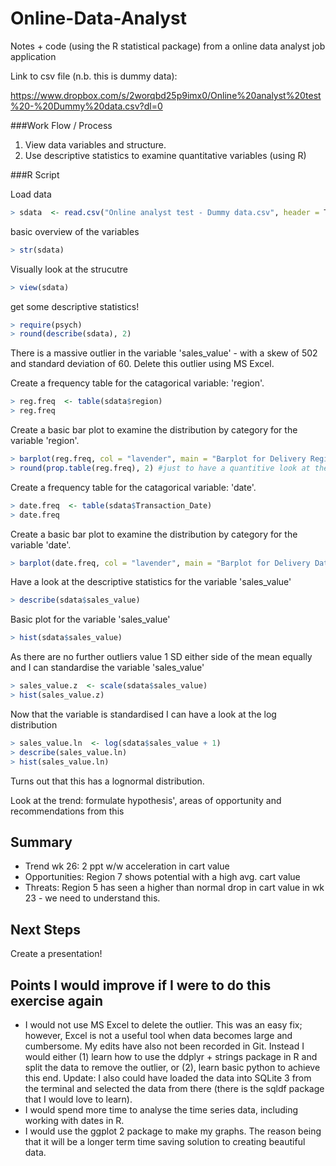 # Online-Data-Analyst
Notes + code (using the R statistical package) from a online data analyst job application

Link to csv file (n.b. this is dummy data):

https://www.dropbox.com/s/2worqbd25p9imx0/Online%20analyst%20test%20-%20Dummy%20data.csv?dl=0

###Work Flow / Process

1. View data variables and structure.
2. Use descriptive statistics to examine quantitative variables (using R)

###R Script

Load data
```R
> sdata  <- read.csv("Online analyst test - Dummy data.csv", header = T)
```

basic overview of the variables
```R
> str(sdata)
```

Visually look at the strucutre
```R
> view(sdata)
```

get some descriptive statistics!
```R
> require(psych)
> round(describe(sdata), 2)
```

There is a massive outlier in the variable 'sales_value' - with a skew of 502 and standard deviation of 60. Delete this outlier using MS Excel.

Create a frequency table for the catagorical variable: 'region'.
```R
> reg.freq  <- table(sdata$region)
> reg.freq
```

Create a basic bar plot to examine the distribution by category for the variable 'region'.
```R
> barplot(reg.freq, col = "lavender", main = "Barplot for Delivery Region", ylab = "Frequency")
> round(prop.table(reg.freq), 2) #just to have a quantitive look at the frequency...
```

Create a frequency table for the catagorical variable: 'date'.
```R
> date.freq  <- table(sdata$Transaction_Date)
> date.freq
```

Create a basic bar plot to examine the distribution by category for the variable 'date'.
```R
> barplot(date.freq, col = "lavender", main = "Barplot for Delivery Date", ylab = "Frequency")
```

Have a look at the descriptive statistics for the variable 'sales_value'
```R
> describe(sdata$sales_value)
```

Basic plot for the variable 'sales_value'
```R
> hist(sdata$sales_value)
```

As there are no further outliers value 1 SD either side of the mean equally and I can standardise the variable 'sales_value'
```R
> sales_value.z  <- scale(sdata$sales_value)
> hist(sales_value.z)
```

Now that the variable is standardised I can have a look at the log distribution
```R
> sales_value.ln  <- log(sdata$sales_value + 1)
> describe(sales_value.ln)
> hist(sales_value.ln)
```
Turns out that this has a lognormal distribution.

Look at the trend: formulate hypothesis', areas of opportunity and recommendations from this

## Summary
* Trend wk 26: 2 ppt w/w acceleration in cart value
* Opportunities: Region 7 shows potential with a high avg. cart value
* Threats: Region 5 has seen a higher than normal drop in cart value in wk 23 - we need to understand this.

## Next Steps
Create a presentation!

## Points I would improve if I were to do this exercise again 
* I would not use MS Excel to delete the outlier. This was an easy fix; however, Excel is not a useful tool when data becomes large and cumbersome. My edits have also not been recorded in Git. Instead I would either (1) learn how to use the ddplyr + strings package in R and split the data to remove the outlier, or (2), learn basic python to achieve this end. Update: I also could have loaded the data into SQLite 3 from the terminal and selected the data from there (there is the sqldf package that I would love to learn).
* I would spend more time to analyse the time series data, including working with dates in R.
* I would use the ggplot 2 package to make my graphs. The reason being that it will be a longer term time saving solution to creating beautiful data.
